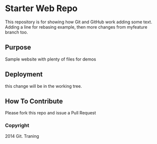 # Starter Web Repo

This repository is for showing how Git and GitHub work
adding some text. Adding a line for rebasing example, then more changes from myfeature branch too.
## Purpose

Sample website with plenty of files for demos

## Deployment
this change will be in the working tree.

## How To Contribute
Please fork this repo and issue a Pull Request

### Copyright
2014 Git. Traning
